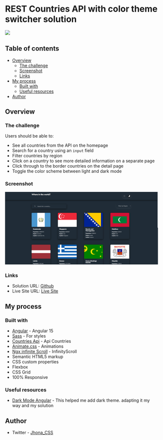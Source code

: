 # REST Countries API with color theme switcher solution
![](https://img.shields.io/badge/Coverage-89%25-brightgreen.svg)

## Table of contents

- [Overview](#overview)
  - [The challenge](#the-challenge)
  - [Screenshot](#screenshot)
  - [Links](#links)
- [My process](#my-process)
  - [Built with](#built-with)
  - [Useful resources](#useful-resources)
- [Author](#author)

## Overview

### The challenge

Users should be able to:

- See all countries from the API on the homepage
- Search for a country using an `input` field
- Filter countries by region
- Click on a country to see more detailed information on a separate page
- Click through to the border countries on the detail page
- Toggle the color scheme between light and dark mode

### Screenshot

![](./src/assets/images/screenshot.png)

### Links

- Solution URL: [Github](https://github.com/jhonacs2/countries-api)
- Live Site URL: [Live Site](https://countries-glhirza6e-jhonacs2.vercel.app/countries/all)

## My process

### Built with

- [Angular](https://angular.io/) - Angular 15
- [Sass](https://sass-lang.com/) - For styles
- [Countries Api](https://restcountries.com/) - Api Countries
- [Animate.css](https://animate.style/) - Animations
- [Ngx infinite Scroll](ngx-infinite-scroll) - InfinityScroll
- Semantic HTML5 markup
- CSS custom properties
- Flexbox
- CSS Grid
- 100% Responsive

### Useful resources

- [Dark Mode Angular](https://github.dev/PahanPerera/angular-light-dark-app) -  This helped me add dark theme. adapting it my way and my solution

## Author

- Twitter - [Jhona_CSS](https://twitter.com/Jhona_CSS)
